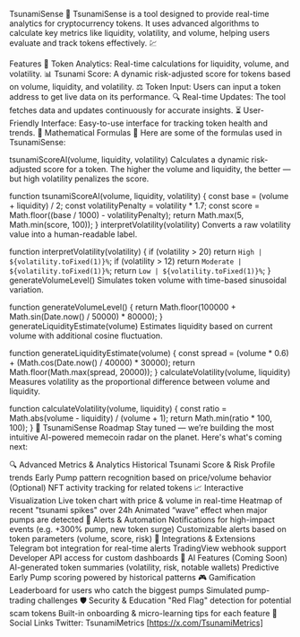 TsunamiSense 🌊
TsunamiSense is a tool designed to provide real-time analytics for cryptocurrency tokens. It uses advanced algorithms to calculate key metrics like liquidity, volatility, and volume, helping users evaluate and track tokens effectively. 💹

Features 🔧
Token Analytics: Real-time calculations for liquidity, volume, and volatility. 📊
Tsunami Score: A dynamic risk-adjusted score for tokens based on volume, liquidity, and volatility. ⚖️
Token Input: Users can input a token address to get live data on its performance. 🔍
Real-time Updates: The tool fetches data and updates continuously for accurate insights. ⏳
User-Friendly Interface: Easy-to-use interface for tracking token health and trends. 📱
Mathematical Formulas 🧮
Here are some of the formulas used in TsunamiSense:

tsunamiScoreAI(volume, liquidity, volatility)
Calculates a dynamic risk-adjusted score for a token. The higher the volume and liquidity, the better — but high volatility penalizes the score.

function tsunamiScoreAI(volume, liquidity, volatility) {
    const base = (volume + liquidity) / 2;
    const volatilityPenalty = volatility * 1.7;
    const score = Math.floor((base / 1000) - volatilityPenalty);
    return Math.max(5, Math.min(score, 100));
}
interpretVolatility(volatility)
Converts a raw volatility value into a human-readable label.

function interpretVolatility(volatility) {
    if (volatility > 20) return `High | ${volatility.toFixed(1)}%`;
    if (volatility > 12) return `Moderate | ${volatility.toFixed(1)}%`;
    return `Low | ${volatility.toFixed(1)}%`;
}
generateVolumeLevel()
Simulates token volume with time-based sinusoidal variation.

function generateVolumeLevel() {
    return Math.floor(100000 + Math.sin(Date.now() / 50000) * 80000);
}
generateLiquidityEstimate(volume)
Estimates liquidity based on current volume with additional cosine fluctuation.

function generateLiquidityEstimate(volume) {
    const spread = (volume * 0.6) + (Math.cos(Date.now() / 40000) * 30000);
    return Math.floor(Math.max(spread, 20000));
}
calculateVolatility(volume, liquidity)
Measures volatility as the proportional difference between volume and liquidity.

function calculateVolatility(volume, liquidity) {
    const ratio = Math.abs(volume - liquidity) / (volume + 1);
    return Math.min(ratio * 100, 100);
}
🌊 TsunamiSense Roadmap
Stay tuned — we’re building the most intuitive AI-powered memecoin radar on the planet. Here's what's coming next:

🔍 Advanced Metrics & Analytics
Historical Tsunami Score & Risk Profile trends
Early Pump pattern recognition based on price/volume behavior
(Optional) NFT activity tracking for related tokens
📈 Interactive Visualization
Live token chart with price & volume in real-time
Heatmap of recent "tsunami spikes" over 24h
Animated “wave” effect when major pumps are detected
🔔 Alerts & Automation
Notifications for high-impact events (e.g. +300% pump, new token surge)
Customizable alerts based on token parameters (volume, score, risk)
🤝 Integrations & Extensions
Telegram bot integration for real-time alerts
TradingView webhook support
Developer API access for custom dashboards
🧠 AI Features (Coming Soon)
AI-generated token summaries (volatility, risk, notable wallets)
Predictive Early Pump scoring powered by historical patterns
🎮 Gamification
Leaderboard for users who catch the biggest pumps
Simulated pump-trading challenges
🛡️ Security & Education
"Red Flag" detection for potential scam tokens
Built-in onboarding & micro-learning tips for each feature
🔗 Social Links
Twitter: TsunamiMetrics [https://x.com/TsunamiMetrics]
